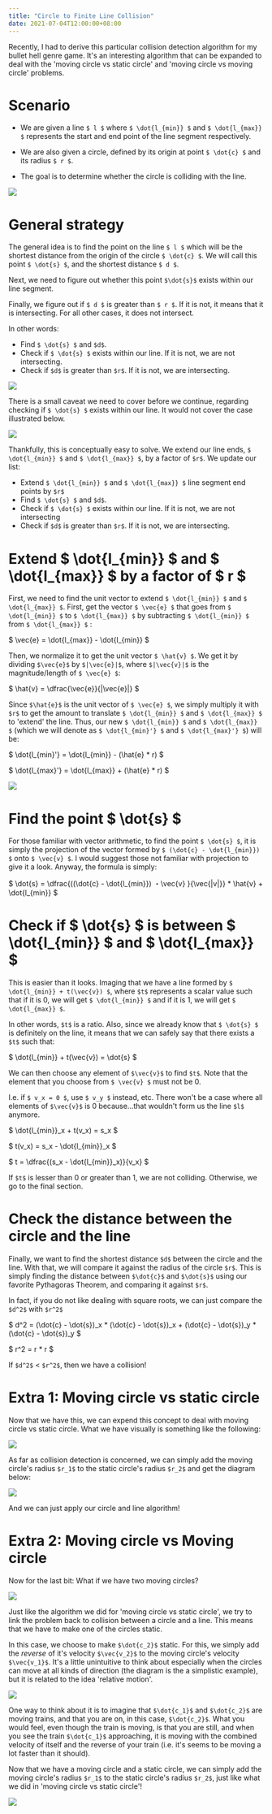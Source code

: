 ```yaml
---
title: "Circle to Finite Line Collision"
date: 2021-07-04T12:00:00+08:00
---
```


Recently, I had to derive this particular collision detection algorithm for my bullet hell genre game. It's an interesting algorithm that can be expanded to deal with the 'moving circle vs static circle' and 'moving circle vs moving circle' problems.  

<!--more-->

# Scenario
- We are given a line `$ l $` where `$ \dot{l_{min}} $` and `$ \dot{l_{max}} $` represents the start and end point of the line segment respectively. 

- We are also given a circle, defined by its origin at point `$ \dot{c} $` and its radius `$ r $`. 

- The goal is to determine whether the circle is colliding with the line.

![](/img/blog/20210428_circle_line_collision/1.jpg)

# General strategy
The general idea is to find the point on the line `$ l $` which will be the shortest distance from the origin of the circle `$ \dot{c} $`. We will call this point `$ \dot{s} $`, and the shortest distance `$ d $`. 

Next, we need to figure out whether this point `$\dot{s}$` exists within our line segment. 

Finally, we figure out if `$ d $` is greater than `$ r $`. If it is not, it means that it is intersecting. For all other cases, it does not intersect. 

In other words:
- Find `$ \dot{s} $` and `$d$`.
- Check if `$ \dot{s} $` exists within our line. If it is not, we are not intersecting.
- Check if `$d$` is greater than `$r$`. If it is not, we are intersecting.

![](/img/blog/20210428_circle_line_collision/2.jpg)

There is a small caveat we need to cover before we continue, regarding checking if `$ \dot{s} $` exists within our line. It would not cover the case illustrated below.

![](/img/blog/20210428_circle_line_collision/3.jpg)

Thankfully, this is conceptually easy to solve. We extend our line ends, `$ \dot{l_{min}} $` and `$ \dot{l_{max}} $`, by a factor of  `$r$`. We update our list:

- Extend `$ \dot{l_{min}} $` and `$ \dot{l_{max}} $` line segment end points by `$r$`
- Find `$ \dot{s} $` and `$d$`.
- Check if `$ \dot{s} $` exists within our line. If it is not, we are not intersecting
- Check if `$d$` is greater than `$r$`. If it is not, we are intersecting.

# Extend $ \dot{l_{min}} $ and $ \dot{l_{max}} $ by a factor of $ r $

First, we need to find the unit vector to extend `$ \dot{l_{min}} $` and `$ \dot{l_{max}} $`. First, get the vector `$ \vec{e} $` that goes from `$ \dot{l_{min}} $` to `$ \dot{l_{max}} $` by subtracting `$ \dot{l_{min}} $` from `$ \dot{l_{max}} $` :

$ \vec{e} = \dot{l_{max}} - \dot{l_{min}} $  

Then, we normalize it to get the unit vector `$ \hat{v} $`. We get it by dividing `$\vec{e}$` by `$|\vec{e}|$`, where `$|\vec{v}|$` is the magnitude/length of `$ \vec{e} $`:

$ \hat{v} = \dfrac{\vec{e}}{|\vec{e}|} $

Since `$\hat{e}$` is the unit vector of `$ \vec{e} $`, we simply multiply it with `$r$` to get the amount to translate `$ \dot{l_{min}} $` and `$ \dot{l_{max}} $` to 'extend' the line. Thus, our new `$ \dot{l_{min}} $` and `$ \dot{l_{max}} $` (which we will denote as `$ \dot{l_{min}'} $` and `$ \dot{l_{max}'} $`) will be:

$ \dot{l_{min}'} = \dot{l_{min}} - (\hat{e} * r) $

$ \dot{l_{max}'} = \dot{l_{max}} + (\hat{e} * r) $

![](/img/blog/20210428_circle_line_collision/9.jpg)

# Find the point $ \dot{s} $

For those familiar with vector arithmetic, to find the point `$ \dot{s} $`, it is simply the projection of the vector formed by `$ (\dot{c} - \dot{l_{min}}) $` onto `$ \vec{v} $`. I would suggest those not familiar with projection to give it a look. Anyway, the formula is simply:


$ \dot{s} = \dfrac{((\dot{c} - \dot{l_{min}}) ・\vec{v} }{\vec{|v|}}  *  \hat{v} + \dot{l_{min}} $

# Check if $ \dot{s} $ is between $ \dot{l_{min}} $ and $ \dot{l_{max}} $

This is easier than it looks. Imaging that we have a line formed by `$ \dot{l_{min}} + t(\vec{v}) $`, where `$t$` represents a scalar value such that if it is 0, we will get `$ \dot{l_{min}} $` and if it is 1, we will get `$ \dot{l_{max}} $`. 

In other words, `$t$` is a ratio. Also, since we already know that `$ \dot{s} $` is definitely on the line, it means that we can safely say that there exists a `$t$` such that:


$ \dot{l_{min}} + t(\vec{v}) = \dot{s} $


We can then choose any element of `$\vec{v}$` to find `$t$`. Note that the element that you choose from  `$ \vec{v} $` must not be 0. 

I.e. if `$ v_x = 0 $`, use `$ v_y $` instead, etc. There won't be a case where all elements of `$\vec{v}$` is 0 because...that wouldn't form us the line `$l$` anymore.


$ \dot{l_{min}}_x + t(v_x) = s_x $

$ t(v_x) = s_x - \dot{l_{min}}_x $

$ t = \dfrac{(s_x - \dot{l_{min}}_x)}{v_x} $


If `$t$` is lesser than 0 or greater than 1, we are not colliding. Otherwise, we go to the final section.

# Check the distance between the circle and the line

Finally, we want to find the shortest distance `$d$` between the circle and the line. With that, we will compare it against the radius of the circle `$r$`. This is simply finding the distance between `$\dot{c}$` and `$\dot{s}$` using our favorite Pythagoras Theorem, and comparing it against `$r$`.

In fact, if you do not like dealing with square roots, we can just compare the `$d^2$` with `$r^2$` 

$ d^2 = (\dot{c} - \dot{s})_x * (\dot{c} - \dot{s})_x + (\dot{c} - \dot{s})_y * (\dot{c} - \dot{s})_y $

$ r^2 = r * r $

If `$d^2$` < `$r^2$`, then we have a collision!

# Extra 1: Moving circle vs static circle

Now that we have this, we can expend this concept to deal with moving circle vs static circle. What we have visually is something like the following:

![](/img/blog/20210428_circle_line_collision/4.jpg)

As far as collision detection is concerned, we can simply add the moving circle's radius `$r_1$` to the static circle's radius `$r_2$` and get the diagram below:

![](/img/blog/20210428_circle_line_collision/5.jpg)

And we can just apply our circle and line algorithm!

# Extra 2: Moving circle vs Moving circle

Now for the last bit: What if we have two moving circles?

![](/img/blog/20210428_circle_line_collision/6.jpg)

Just like the algorithm we did for 'moving circle vs static circle', we try to link the problem back to collision between a circle and a line. This means that we have to make one of the circles static. 

In this case, we choose to make `$\dot{c_2}$` static. For this, we simply add the _reverse_ of it's velocity `$\vec{v_2}$` to the moving circle's velocity `$\vec{v_1}$`. It's a little unintuitive to think about especially when the circles can move at all kinds of direction (the diagram is the a simplistic example), but it is related to the idea 'relative motion'. 

![](/img/blog/20210428_circle_line_collision/7.jpg)

One way to think about it is to imagine that `$\dot{c_1}$` and `$\dot{c_2}$` are moving trains, and that you are on, in this case, `$\dot{c_2}$`. What you would feel, even though the train is moving, is that you are still, and when you see the train `$\dot{c_1}$` approaching, it is moving with the combined velocity of itself and the reverse of your train (i.e. it's seems to be moving a lot faster than it should).

Now that we have a moving circle and a static circle, we can simply add the moving circle's radius `$r_1$` to the static circle's radius `$r_2$`, just like what we did in 'moving circle vs static circle'!


![](/img/blog/20210428_circle_line_collision/8.jpg)
